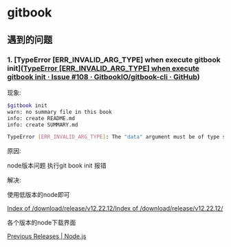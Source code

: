 # gitbook



## 遇到的问题

### 1. [TypeError [ERR_INVALID_ARG_TYPE] when execute gitbook init]([TypeError [ERR_INVALID_ARG_TYPE] when execute gitbook init · Issue #108 · GitbookIO/gitbook-cli · GitHub](https://github.com/GitbookIO/gitbook-cli/issues/108))

现象:

```bash
$gitbook init
warn: no summary file in this book
info: create README.md
info: create SUMMARY.md

TypeError [ERR_INVALID_ARG_TYPE]: The "data" argument must be of type string or an instance of Buffer, TypedArray, or DataView. Received an instance of Promise
```



原因:

node版本问题 执行git book init 报错



解决:

使用低版本的node即可

[Index of /download/release/v12.22.12/](https://nodejs.org/download/release/v12.22.12/)[Index of /download/release/v12.22.12/](https://nodejs.org/download/release/v12.22.12/)

各个版本的node下载界面

[Previous Releases | Node.js](https://nodejs.org/en/download/releases/)


